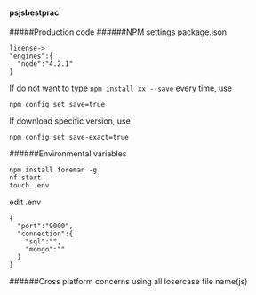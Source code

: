 #### psjsbestprac
#####Production code
######NPM settings
package.json
```
license->
"engines":{
  "node":"4.2.1"
}
```
If do not want to type `npm install xx --save` every time, use
```
npm config set save=true
```
If download specific version, use
```
npm config set save-exact=true
```

######Environmental variables
```
npm install foreman -g
nf start
touch .env
```
edit .env
```
{
  "port":"9000",
  "connection":{
    "sql":"",
    "mongo":""
  }
}
```
######Cross platform concerns
using all losercase file name(js)
